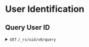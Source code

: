 # User Identification

## Query User ID

<details>
<summary><code>GET</code> <code>/_rs/uid/v0/query</code></summary>

### Parameters
| name   | optional | type     | description        |
|--------|----------|----------|--------------------|
| handle | required | `string` | The user's Handle. |

```json5
{
	"handle": "@user@domain"
}
```

### Response
#### `200 OK`
| name   | optional | type     | description                  |
|--------|----------|----------|------------------------------|
| handle | required | `string` | The user's Canonical Handle. |
| pubkey | required | `string` | The user's Public Key.       |

```json5
{
	"handle": "domain:user",
	"pubkey": "Public Key"
}
```

#### `400 Bad Request`
The requested Handle is unable to be parsed.
| name   | optional | type     | description           |
|--------|----------|----------|-----------------------|
| handle | required | `string` | The requested Handle. |

#### `404 Not Found`
The requested Handle does not exist.
| name   | optional | type     | description           |
|--------|----------|----------|-----------------------|
| handle | required | `string` | The requested Handle. |

</details>
